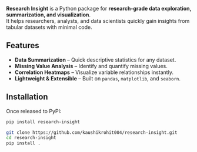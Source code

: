 **Research Insight** is a Python package for **research-grade data exploration, summarization, and visualization**.  
It helps researchers, analysts, and data scientists quickly gain insights from tabular datasets with minimal code.

## Features
-  **Data Summarization** – Quick descriptive statistics for any dataset.
-  **Missing Value Analysis** – Identify and quantify missing values.
-  **Correlation Heatmaps** – Visualize variable relationships instantly.
-  **Lightweight & Extensible** – Built on `pandas`, `matplotlib`, and `seaborn`.

## Installation

Once released to PyPI:

```bash
pip install research-insight

git clone https://github.com/kaushikrohit004/research-insight.git
cd research-insight
pip install .
